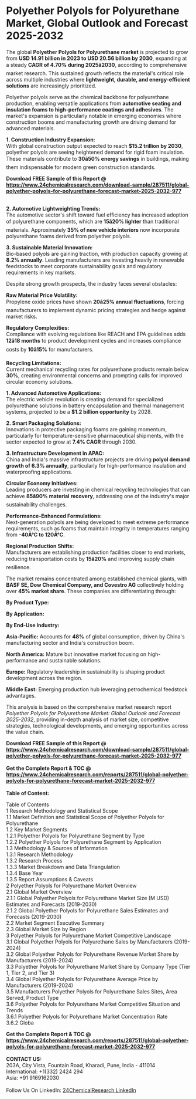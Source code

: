 <h1>Polyether Polyols for Polyurethane Market, Global Outlook and Forecast 2025-2032</h1><p>The global <strong>Polyether Polyols for Polyurethane market</strong> is projected to grow from <strong>USD 14.91 billion in 2023 to USD 20.56 billion by 2030</strong>, expanding at a steady <strong>CAGR of 4.70% during 2025â2030</strong>, according to comprehensive market research. This sustained growth reflects the material's critical role across multiple industries where <strong>lightweight, durable, and energy-efficient solutions</strong> are increasingly prioritized.</p><p>Polyether polyols serve as the chemical backbone for polyurethane production, enabling versatile applications from <strong>automotive seating and insulation foams to high-performance coatings and adhesives</strong>. The market's expansion is particularly notable in emerging economies where construction booms and manufacturing growth are driving demand for advanced materials.</p><p><strong>1. Construction Industry Expansion:</strong><br>
With global construction output expected to reach <strong>$15.2 trillion by 2030</strong>, polyether polyols are seeing heightened demand for rigid foam insulation. These materials contribute to <strong>30â50% energy savings</strong> in buildings, making them indispensable for modern green construction standards.</p><div><b>Download FREE Sample of this Report @ 
            <a href="https://www.24chemicalresearch.com/download-sample/287511/global-polyether-polyols-for-polyurethane-forecast-market-2025-2032-977">
            https://www.24chemicalresearch.com/download-sample/287511/global-polyether-polyols-for-polyurethane-forecast-market-2025-2032-977</a></b></div><br><p><strong>2. Automotive Lightweighting Trends:</strong><br>
The automotive sector's shift toward fuel efficiency has increased adoption of polyurethane components, which are <strong>15â20% lighter</strong> than traditional materials. Approximately <strong>35% of new vehicle interiors</strong> now incorporate polyurethane foams derived from polyether polyols.</p><p><strong>3. Sustainable Material Innovation:</strong><br>
Bio-based polyols are gaining traction, with production capacity growing at <strong>8.2% annually</strong>. Leading manufacturers are investing heavily in renewable feedstocks to meet corporate sustainability goals and regulatory requirements in key markets.</p><p>Despite strong growth prospects, the industry faces several obstacles:</p><p><strong>Raw Material Price Volatility:</strong><br>
Propylene oxide prices have shown <strong>20â25% annual fluctuations</strong>, forcing manufacturers to implement dynamic pricing strategies and hedge against market risks.</p><p><strong>Regulatory Complexities:</strong><br>
Compliance with evolving regulations like REACH and EPA guidelines adds <strong>12â18 months</strong> to product development cycles and increases compliance costs by <strong>10â15%</strong> for manufacturers.</p><p><strong>Recycling Limitations:</strong><br>
Current mechanical recycling rates for polyurethane products remain below <strong>30%</strong>, creating environmental concerns and prompting calls for improved circular economy solutions.</p><p><strong>1. Advanced Automotive Applications:</strong><br>
The electric vehicle revolution is creating demand for specialized polyurethane solutions in battery encapsulation and thermal management systems, projected to be a <strong>$1.2 billion opportunity</strong> by 2028.</p><p><strong>2. Smart Packaging Solutions:</strong><br>
Innovations in protective packaging foams are gaining momentum, particularly for temperature-sensitive pharmaceutical shipments, with the sector expected to grow at <strong>7.4% CAGR</strong> through 2030.</p><p><strong>3. Infrastructure Development in APAC:</strong><br>
China and India's massive infrastructure projects are driving <strong>polyol demand growth of 6.3% annually</strong>, particularly for high-performance insulation and waterproofing applications.</p><p><strong>Circular Economy Initiatives:</strong><br>
Leading producers are investing in chemical recycling technologies that can achieve <strong>85â90% material recovery</strong>, addressing one of the industry's major sustainability challenges.</p><p><strong>Performance-Enhanced Formulations:</strong><br>
Next-generation polyols are being developed to meet extreme performance requirements, such as foams that maintain integrity in temperatures ranging from <strong>-40Â°C to 120Â°C</strong>.</p><p><strong>Regional Production Shifts:</strong><br>
Manufacturers are establishing production facilities closer to end markets, reducing transportation costs by <strong>15â20%</strong> and improving supply chain resilience.</p><p>The market remains concentrated among established chemical giants, with <strong>BASF SE, Dow Chemical Company, and Covestro AG</strong> collectively holding over <strong>45% market share</strong>. These companies are differentiating through:</p><p><strong>By Product Type:</strong></p><p><strong>By Application:</strong></p><p><strong>By End-Use Industry:</strong></p><p><strong>Asia-Pacific:</strong> Accounts for <strong>48%</strong> of global consumption, driven by China's manufacturing sector and India's construction boom.</p><p><strong>North America:</strong> Mature but innovative market focusing on high-performance and sustainable solutions.</p><p><strong>Europe:</strong> Regulatory leadership in sustainability is shaping product development across the region.</p><p><strong>Middle East:</strong> Emerging production hub leveraging petrochemical feedstock advantages.</p><p>This analysis is based on the comprehensive market research report <em>Polyether Polyols for Polyurethane Market: Global Outlook and Forecast 2025-2032</em>, providing in-depth analysis of market size, competitive strategies, technological developments, and emerging opportunities across the value chain.</p><div><b>Download FREE Sample of this Report @ 
            <a href="https://www.24chemicalresearch.com/download-sample/287511/global-polyether-polyols-for-polyurethane-forecast-market-2025-2032-977">
            https://www.24chemicalresearch.com/download-sample/287511/global-polyether-polyols-for-polyurethane-forecast-market-2025-2032-977</a></b></div><br><div><b>Get the Complete Report & TOC @ 
            <a href="https://www.24chemicalresearch.com/reports/287511/global-polyether-polyols-for-polyurethane-forecast-market-2025-2032-977">
            https://www.24chemicalresearch.com/reports/287511/global-polyether-polyols-for-polyurethane-forecast-market-2025-2032-977</a></b></div><br>
            <b>Table of Content:</b><p>Table of Contents<br />
1 Research Methodology and Statistical Scope<br />
1.1 Market Definition and Statistical Scope of Polyether Polyols for Polyurethane<br />
1.2 Key Market Segments<br />
1.2.1 Polyether Polyols for Polyurethane Segment by Type<br />
1.2.2 Polyether Polyols for Polyurethane Segment by Application<br />
1.3 Methodology & Sources of Information<br />
1.3.1 Research Methodology<br />
1.3.2 Research Process<br />
1.3.3 Market Breakdown and Data Triangulation<br />
1.3.4 Base Year<br />
1.3.5 Report Assumptions & Caveats<br />
2 Polyether Polyols for Polyurethane Market Overview<br />
2.1 Global Market Overview<br />
2.1.1 Global Polyether Polyols for Polyurethane Market Size (M USD) Estimates and Forecasts (2019-2030)<br />
2.1.2 Global Polyether Polyols for Polyurethane Sales Estimates and Forecasts (2019-2030)<br />
2.2 Market Segment Executive Summary<br />
2.3 Global Market Size by Region<br />
3 Polyether Polyols for Polyurethane Market Competitive Landscape<br />
3.1 Global Polyether Polyols for Polyurethane Sales by Manufacturers (2019-2024)<br />
3.2 Global Polyether Polyols for Polyurethane Revenue Market Share by Manufacturers (2019-2024)<br />
3.3 Polyether Polyols for Polyurethane Market Share by Company Type (Tier 1, Tier 2, and Tier 3)<br />
3.4 Global Polyether Polyols for Polyurethane Average Price by Manufacturers (2019-2024)<br />
3.5 Manufacturers Polyether Polyols for Polyurethane Sales Sites, Area Served, Product Type<br />
3.6 Polyether Polyols for Polyurethane Market Competitive Situation and Trends<br />
3.6.1 Polyether Polyols for Polyurethane Market Concentration Rate<br />
3.6.2 Globa</p><div><b>Get the Complete Report & TOC @ 
            <a href="https://www.24chemicalresearch.com/reports/287511/global-polyether-polyols-for-polyurethane-forecast-market-2025-2032-977">
            https://www.24chemicalresearch.com/reports/287511/global-polyether-polyols-for-polyurethane-forecast-market-2025-2032-977</a></b></div><br><b>CONTACT US:</b><br>
            203A, City Vista, Fountain Road, Kharadi, Pune, India - 411014<br>
            International: +1(332) 2424 294<br>
            Asia: +91 9169162030 <br><br>
            Follow Us On LinkedIn: <a href="https://www.linkedin.com/company/24chemicalresearch/">24ChemicalResearch LinkedIn</a>
